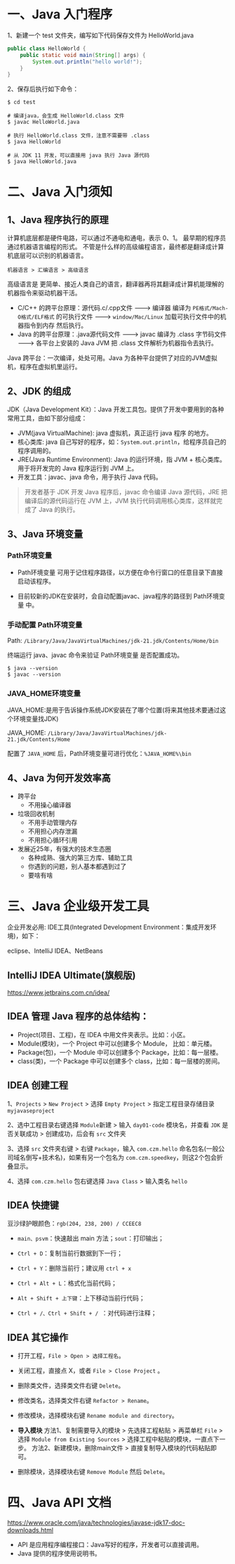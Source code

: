 # 一、Java 入门程序

1、新建一个 test 文件夹，编写如下代码保存文件为 HelloWorld.java

```java
public class HelloWorld {
	public static void main(String[] args) {
		System.out.println("hello world!");
	}
}
```

2、保存后执行如下命令：
```shell
$ cd test

# 编译java，会生成 HelloWorld.class 文件
$ javac HelloWorld.java

# 执行 HelloWorld.class 文件，注意不需要带 .class
$ java HelloWorld

# 从 JDK 11 开发，可以直接用 java 执行 Java 源代码
$ java HelloWorld.java
```

# 二、Java 入门须知

## 1、Java 程序执行的原理

计算机底层都是硬件电路，可以通过不通电和通电，表示 0、1。
最早期的程序员通过机器语言编程的形式。
不管是什么样的高级编程语言，最终都是翻译成计算机底层可以识别的机器语言。

`机器语言 > 汇编语言 > 高级语言`

高级语言是 更简单、接近人类自己的语言，翻译器再将其翻译成计算机能理解的机器指令来驱动机器干活。

- C/C++ 的跨平台原理：源代码.c/.cpp文件 ---> 编译器 编译为 `PE格式/Mach-O格式/ELF格式` 的可执行文件 ---> `window/Mac/Linux` 加载可执行文件中的机器指令到内存 然后执行。
- Java 的跨平台原理：.java源代码文件 ---> javac 编译为 .class 字节码文件 ---> 各平台上安装的 Java JVM 把 .class 文件解析为机器指令去执行。

Java 跨平台：一次编译，处处可用。Java 为各种平台提供了对应的JVM虚拟机，程序在虚拟机里运行。

## 2、JDK 的组成
JDK（Java Development Kit）：Java 开发工具包。提供了开发中要用到的各种常用工具，由如下部分组成：

- JVM(java VirtualMachine): java 虚拟机，真正运行 java 程序 的地方。
- 核心类库: java 自己写好的程序，如：`System.out.println`，给程序员自己的程序调用的。
- JRE(Java Runtime Environment): Java 的运行环境，指 JVM + 核心类库。用于将开发完的 Java 程序运行到 JVM 上。
- 开发工具：javac、java 命令，用于执行 Java 代码。


> 开发者基于 JDK 开发 Java 程序后，javac 命令编译 Java 源代码，JRE 把编译后的源代码运行在 JVM 上，JVM 执行代码调用核心类库，这样就完成了 Java 的执行。



## 3、Java 环境变量

### Path环境变量

* Path环境变量 可用于记住程序路径，以方便在命令行窗口的任意目录下直接启动该程序。

* 目前较新的JDK在安装时，会自动配置javac、java程序的路径到 Path环境变量 中。

### 手动配置 Path环境变量

Path: `/Library/Java/JavaVirtualMachines/jdk-21.jdk/Contents/Home/bin `

终端运行 java、javac 命令来验证 Path环境变量 是否配置成功。

```shell
$ java --version
$ javac --version
```

### JAVA_HOME环境变量

JAVA_HOME:是用于告诉操作系统JDK安装在了哪个位置(将来其他技术要通过这个环境变量找JDK)

JAVA_HOME: `/Library/Java/JavaVirtualMachines/jdk-21.jdk/Contents/Home`

配置了 `JAVA_HOME` 后，Path环境变量可进行优化：`%JAVA_HOME%\bin`


## 4、Java 为何开发效率高
- 跨平台
    - 不用操心编译器
- 垃圾回收机制
    - 不用手动管理内存
    - 不用担心内存泄漏
    - 不用担心循环引用
- 发展近25年，有强大的技术生态圈
    - 各种成熟、强大的第三方库、辅助工具
    - 你遇到的问题，别人基本都遇到过了
    - 要啥有啥


# 三、Java 企业级开发工具

企业开发必用: IDE工具(Integrated Development Environment：集成开发环境)，如下：

eclipse、IntelliJ IDEA、NetBeans

## IntelliJ IDEA Ultimate(旗舰版)

<https://www.jetbrains.com.cn/idea/>

## IDEA 管理 Java 程序的总体结构：
* Project(项目、工程)，在 IDEA 中用文件夹表示。比如：小区。
* Module(模块)，一个 Project 中可以创建多个 Module， 比如：单元楼。
* Package(包)，一个 Module 中可以创建多个 Package，比如：每一层楼。
* class(类)，一个 Package 中可以创建多个 class，比如：每一层楼的房间。

## IDEA 创建工程

1、`Projects` > `New Project` > 选择 `Empty Project` > 指定工程目录存储目录 `myjavaseproject` 

2、选中工程目录右键选择 `Module`新建 > 输入 `day01-code` 模块名，并查看 `JDK` 是否关联成功 > 创建成功，后会有 `src` 文件夹

3、选择 `src` 文件夹右键 > 右键 `Package`，输入 `com.czm.hello` 命名包名(一般公司域名倒写+技术名)，如果有另一个包名为 `com.czm.speedkey`，则这2个包会折叠显示。

4、选择 `com.czm.hello` 包右键选择 `Java Class` > 输入类名 `hello`

## IDEA 快捷键

豆沙绿护眼颜色：`rgb(204, 238, 200) / CCEEC8`

* `main、psvm`：快速敲出 main 方法；`sout`：打印输出；

* `Ctrl + D`：复制当前行数据到下一行；

* `Ctrl + Y`：删除当前行；建议用 `ctrl + x`

* `Ctrl + Alt + L`：格式化当前代码；

* `Alt + Shift + 上下键`：上下移动当前行代码；

* `Ctrl + /、Ctrl + Shift + / `：对代码进行注释；


## IDEA 其它操作

* 打开工程，`File > Open > 选择工程名`。

* 关闭工程，直接点 X，或者 `File > Close Project` 。

* 删除类文件，选择类文件右键 `Delete`。

* 修改类名，选择类文件右键 `Refactor > Rename`。

* 修改模块，选择模块右键 `Rename module and directory`。

* **导入模块**
    方法1、复制需要导入的模块 > 先选择工程粘贴 > 再菜单栏 `File` > 选择 `Module from Existing Sources` > 选择工程中粘贴的模块，一直点下一步。
    方法2、新建模块，删除main文件 > 直接复制导入模块的代码粘贴即可。

* 删除模块，选择模块右键 `Remove Module` 然后 `Delete`。


# 四、Java API 文档

<https://www.oracle.com/java/technologies/javase-jdk17-doc-downloads.html>

* API 是应用程序编程接口：Java写好的程序，开发者可以直接调用。
* Java 提供的程序使用说明书。
